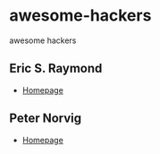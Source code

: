 # awesome-hackers
awesome hackers

## Eric S. Raymond

- [Homepage](http://catb.org/~esr/)

## Peter Norvig 

- [Homepage](http://norvig.com/)
